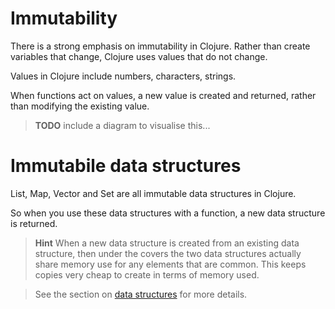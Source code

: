 # Immutability

There is a strong emphasis on immutability in Clojure.  Rather than create variables that change, Clojure uses values that do not change.

Values in Clojure include numbers, characters, strings.

When functions act on values, a new value is created and returned, rather than modifying the existing value.

> **TODO** include a diagram to visualise this...

# Immutabile data structures

List, Map, Vector and Set are all immutable data structures in Clojure.

So when you use these data structures with a function, a new data structure is returned.

> **Hint** When a new data structure is created from an existing data structure, then under the covers the two data structures actually share memory use for any elements that are common.  This keeps copies very cheap to create in terms of memory used.

> See the section on [data structures](/data-structures/) for more details.
